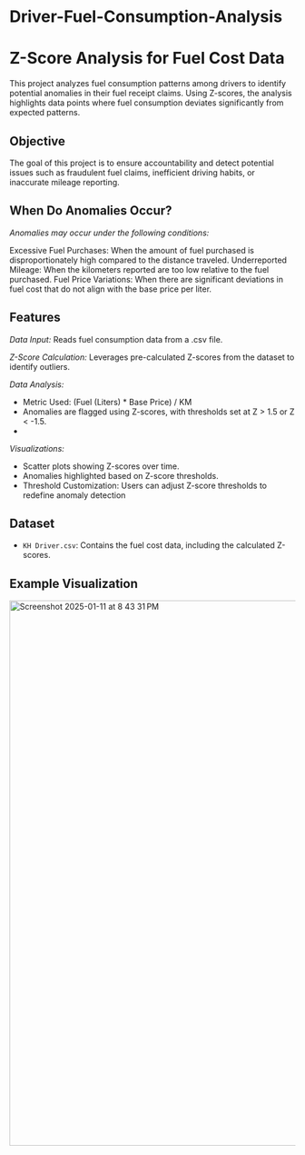 # Driver-Fuel-Consumption-Analysis
# Z-Score Analysis for Fuel Cost Data

This project analyzes fuel consumption patterns among drivers to identify potential anomalies in their fuel receipt claims. Using Z-scores, the analysis highlights data points where fuel consumption deviates significantly from expected patterns.

## Objective
The goal of this project is to ensure accountability and detect potential issues such as fraudulent fuel claims, inefficient driving habits, or inaccurate mileage reporting.

## When Do Anomalies Occur?
*Anomalies may occur under the following conditions:*

Excessive Fuel Purchases: When the amount of fuel purchased is disproportionately high compared to the distance traveled.
Underreported Mileage: When the kilometers reported are too low relative to the fuel purchased.
Fuel Price Variations: When there are significant deviations in fuel cost that do not align with the base price per liter.


## Features
*Data Input:* Reads fuel consumption data from a .csv file.

*Z-Score Calculation:* Leverages pre-calculated Z-scores from the dataset to identify outliers.

*Data Analysis:*
- Metric Used: (Fuel (Liters) * Base Price) / KM
- Anomalies are flagged using Z-scores, with thresholds set at Z > 1.5 or Z < -1.5.
- 
*Visualizations:*
- Scatter plots showing Z-scores over time.
- Anomalies highlighted based on Z-score thresholds.
- Threshold Customization: Users can adjust Z-score thresholds to redefine anomaly detection

## Dataset
- `KH Driver.csv`: Contains the fuel cost data, including the calculated Z-scores.

## Example Visualization

<img width="960" alt="Screenshot 2025-01-11 at 8 43 31 PM" src="https://github.com/user-attachments/assets/43476062-5e3d-416e-b060-a6b3fa5225c2" />
